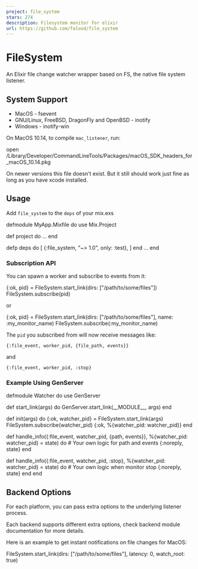 ```yaml
---
project: file_system
stars: 274
description: Filesystem monitor for elixir
url: https://github.com/falood/file_system
---
```


FileSystem
==========

An Elixir file change watcher wrapper based on FS, the native file system listener.

System Support
--------------

-   MacOS - fsevent
-   GNU/Linux, FreeBSD, DragonFly and OpenBSD - inotify
-   Windows - inotify-win

On MacOS 10.14, to compile `mac_listener`, run:

open /Library/Developer/CommandLineTools/Packages/macOS\_SDK\_headers\_for\_macOS\_10.14.pkg

On newer versions this file doesn't exist. But it still should work just fine as long as you have xcode installed.

Usage
-----

Add `file_system` to the `deps` of your mix.exs

defmodule MyApp.Mixfile do
  use Mix.Project

  def project do
  ...
  end

  defp deps do
    \[
      {:file\_system, "~> 1.0", only: :test},
    \]
  end
  ...
end

### Subscription API

You can spawn a worker and subscribe to events from it:

{:ok, pid} \= FileSystem.start\_link(dirs: \["/path/to/some/files"\])
FileSystem.subscribe(pid)

or

{:ok, pid} \= FileSystem.start\_link(dirs: \["/path/to/some/files"\], name: :my\_monitor\_name)
FileSystem.subscribe(:my\_monitor\_name)

The `pid` you subscribed from will now receive messages like:

```
{:file_event, worker_pid, {file_path, events}}
```

and

```
{:file_event, worker_pid, :stop}
```

### Example Using GenServer

defmodule Watcher do
  use GenServer

  def start\_link(args) do
    GenServer.start\_link(\_\_MODULE\_\_, args)
  end

  def init(args) do
    {:ok, watcher\_pid} \= FileSystem.start\_link(args)
    FileSystem.subscribe(watcher\_pid)
    {:ok, %{watcher\_pid: watcher\_pid}}
  end

  def handle\_info({:file\_event, watcher\_pid, {path, events}}, %{watcher\_pid: watcher\_pid} \= state) do
    \# Your own logic for path and events
    {:noreply, state}
  end

  def handle\_info({:file\_event, watcher\_pid, :stop}, %{watcher\_pid: watcher\_pid} \= state) do
    \# Your own logic when monitor stop
    {:noreply, state}
  end
end

Backend Options
---------------

For each platform, you can pass extra options to the underlying listener process.

Each backend supports different extra options, check backend module documentation for more details.

Here is an example to get instant notifications on file changes for MacOS:

FileSystem.start\_link(dirs: \["/path/to/some/files"\], latency: 0, watch\_root: true)
